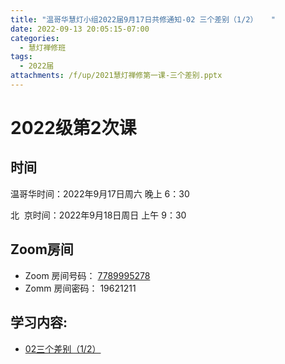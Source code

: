 ```yaml
---
title: "温哥华慧灯小组2022届9月17日共修通知-02 三个差别（1/2）   "
date: 2022-09-13 20:05:15-07:00
categories:
  - 慧灯禅修班
tags:
  - 2022届
attachments: /f/up/2021慧灯禅修第一课-三个差别.pptx
---
```


# 2022级第2次课 

## 时间

温哥华时间：2022年9月17日周六 晚上 6：30  
北  京时间：2022年9月18日周日 上午 9：30

## Zoom房间

- Zoom 房间号码： [7789995278](https://us02web.zoom.us/j/7789995278?pwd=VjZmbWJFY2k2K0E5RVB2cTNIQmhqUT09)
- Zomm 房间密码： 19621211

## 学习内容:

- [02三个差别（1/2）](http://huidengchanxiu.net/wsb/book1/p1/01-1/)